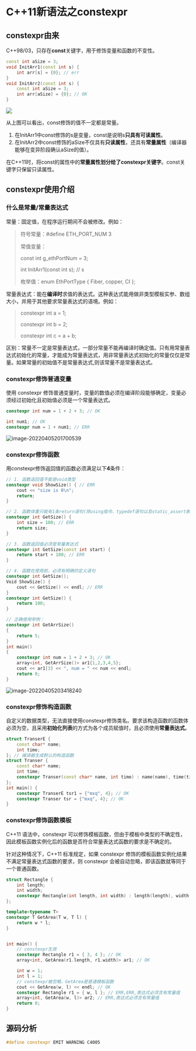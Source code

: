 # C++11新语法之constexpr

## constexpr由来

C++98/03，只存在**const**关键字，用于修饰变量和函数的不变性。

```c++
const int aSize = 3;
void InitArr1(const int s) {
    int arr[s] = {0}; // err
}
void InitArr2(const int s) {
    const int aSize = 3;
    int arr[aSize] = {0}; // OK
}
```

![](C:\Users\xqma3\OneDrive\桌面\constexpr图1.png)

从上图可以看出，const修饰的值不一定都是常量。

1. 在InitArr1中const修饰的s是变量，const是说明s**只具有可读属性**。
2. 在InitArr2中const修饰的aSize不仅具有**只读属性**，还具有**常量属性**（编译器能够在变异阶段确认aSize的值）。

在C++11时，将const的属性中的**常量属性划分给了constexpr关键字**。const关键字只保留只读属性。



## constexpr使用介绍

### 什么是常量/常量表达式

常量：固定值，在程序运行期间不会被修改。例如：

> 符号常量：#define ETH_PORT_NUM 3
>
> 常值变量：
>
> const int g_ethPortNum = 3; 
>
> int InitArr1(const int s); // s
>
> 枚举值：enum EthPortType { Fiber, copper, CI };

常量表达式：能在**编译时**求值的表达式。这种表达式能用做非类型模板实参、数组大小，并用于其他要求常量表达式的语境。例如：

> constexpr int a = 1;
>
> constexpr int b = 2;
>
> constexpr int c = a + b;

区别：常量不一定是常量表达式，一部分常量不能再编译时确定值。只有用常量表达式初始化的常量，才能成为常量表达式，用非常量表达式初始化的常量仅仅是常量。如果常量的初始值不是常量表达式,则该常量不是常量表达式。

### constexpr修饰普通变量

使用 constexpr 修饰普通变量时，变量的数值必须在编译阶段能够确定，变量必须经过初始化且初始值必须是一个常量表达式。

```c++
constexpr int num = 1 + 2 + 3; // OK

int num1; // OK
constexpr num = 1 + num1; // ERR
```

![image-20220405201700539](C:\Users\xqma3\AppData\Roaming\Typora\typora-user-images\image-20220405201700539.png)

### constexpr修饰函数

用constexpr修饰返回值的函数必须满足以下**4**条件：

```c++
// 1. 函数返回值不能是void类型
constexpr void ShowSize() { // ERR
    cout << "size is 0\n";
    return;
}

// 2. 函数体重只能有1条return语句(除using指令、typedef语句以及static_assert断言除外)
constexpr int GetSize() {
    int size = 100; // ERR
    return size;
}

// 3. 函数返回值必须是常量表达式
constexpr int GetSize(const int start) {
    return start + 100; // ERR
}

// 4. 函数在使用前，必须有明确的定义语句
constexpr int GetSize();
Void ShowSize() {
    cout << GetSize() << endl; // ERR
}
constexpr int GetSize() {
    return 100;
}

// 正确使用举例：
constexpr int GetArrSize()
{
	return 5;
}
int main()
{
	constexpr int num = 1 + 2 + 3; // OK
	array<int, GetArrSize()> ar1{1,2,3,4,5};
	cout << ar1[3] << ", num = " << num << endl;
	return 0;
}
```

![image-20220405203418240](C:\Users\xqma3\AppData\Roaming\Typora\typora-user-images\image-20220405203418240.png)

### constexpr修饰构造函数

自定义的数据类型，无法直接使用constexpr修饰类名。要求该构造函数的函数体必须为空，且采用**初始化列表**的方式为各个成员赋值时，且必须使用**常量表达式**。

```c++
struct TranserE {
	const char* name;
	int time;
}; // 编译器生成默认的构造函数
struct Transer {
	const char* name;
	int time;
    constexpr Transer(const char* name, int time) : name(name), time(time) {}
};
int main() {
	constexpr TranserE tsr1 = {"mxq", 4}; // OK
	constexpr Transer tsr = {"mxq", 4}; // OK
}
```

### constexpr修饰函数模板

C++11 语法中，constexpr 可以修饰模板函数，但由于模板中类型的不确定性，因此模板函数实例化后的函数是否符合常量表达式函数的要求是不确定的。

针对这种情况下，C++11 标准规定，如果 constexpr 修饰的模板函数实例化结果不满足常量表达式函数的要求，则 constexpr 会被自动忽略，即该函数就等同于一个普通函数。

```c++
struct Rectangle {
	int length;
	int width;
	constexpr Rectangle(int length, int width) : length(length), width(width) {}
};

template<typename T>
constexpr T GetArea(T w, T l) {
	return w * l;
}


int main() {
    // constexpr生效
	constexpr Rectangle r1 = { 3, 4 }; // OK
	array<int, GetArea(r1.length, r1.width)> ar1; // OK

	int w = 1;
	int l = 1;
    // constexpr被忽略，GetArea是普通模板函数
	cout << GetArea(w, l) << endl; // OK
	constexpr Rectangle r1 = { w, l }; // ERR,ERR,表达式必须含有常量值
	array<int, GetArea(w, l)> ar2; // ERR,表达式必须含有常量值
	return 0;
}
```

## 源码分析

```c++
#define constexpr EMIT WARNING C4005
```

